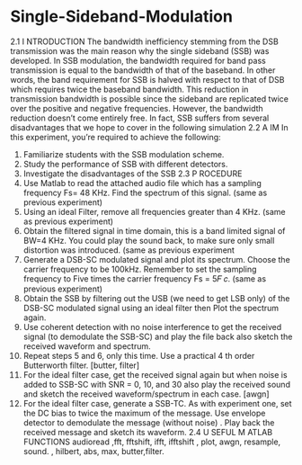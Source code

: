 # Single-Sideband-Modulation
2.1 I NTRODUCTION
The bandwidth inefficiency stemming from the DSB transmission was the main reason why the
single sideband (SSB) was developed. In SSB modulation, the bandwidth required for band pass
transmission is equal to the bandwidth of that of the baseband. In other words, the band
requirement for SSB is halved with respect to that of DSB which requires twice the baseband
bandwidth. This reduction in transmission bandwidth is possible since the sideband are replicated
twice over the positive and negative frequencies. However, the bandwidth reduction doesn’t come
entirely free. In fact, SSB suffers from several disadvantages that we hope to cover in the following
simulation
2.2 A IM
In this experiment, you’re required to achieve the following:
1. Familiarize students with the SSB modulation scheme.
2. Study the performance of SSB with different detectors.
3. Investigate the disadvantages of the SSB
2.3 P ROCEDURE
1. Use Matlab to read the attached audio file which has a sampling frequency Fs= 48 KHz. Find
the spectrum of this signal.
(same as previous experiment)
2. Using an ideal Filter, remove all frequencies greater than 4 KHz. (same as previous experiment)
3. Obtain the filtered signal in time domain, this is a band limited signal of BW=4 KHz. You could
play the sound back, to make sure only small distortion was introduced. (same as previous
experiment
4. Generate a DSB-SC modulated signal and plot its spectrum. Choose the carrier frequency
to be 100kHz. Remember to set the sampling frequency to Five times the carrier
frequency Fs = 5𝐹 𝑐.
(same as previous experiment)
5. Obtain the SSB by filtering out the USB (we need to get LSB only) of the DSB-SC modulated
signal using an ideal filter then Plot the spectrum again.
6. Use coherent detection with no noise interference to get the received signal (to demodulate the
SSB-SC) and play the file back also sketch the received waveform and spectrum.
7. Repeat steps 5 and 6, only this time. Use a practical 4 th order Butterworth filter.
[butter, filter]
8. For the ideal filter case, get the received signal again but when noise is added to SSB-SC with
SNR = 0, 10, and 30 also play the received sound and sketch the received waveform/spectrum in
each case.
[awgn]
9. For the ideal filter case, generate a SSB-TC. As with experiment one, set the DC bias to twice
the maximum of the message. Use envelope detector to demodulate the message (without noise)
. Play back the received message and sketch its waveform.
2.4 U SEFUL M ATLAB FUNCTIONS
audioread ,fft, fftshift, ifft, ifftshift , plot, awgn, resample, sound. , hilbert, abs, max, butter,filter.
